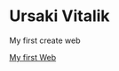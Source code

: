 

# Ursaki Vitalik
My first create web

[My first Web](https://vetalin4ik.github.io/GetHub/Index.html "Мой первый загруженный сайт")
